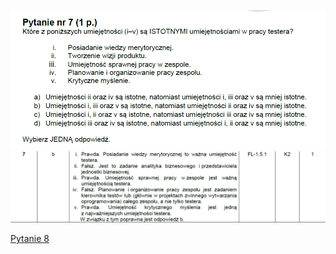 ![img.png](../Pytania/screeny/img_6.png)
![img.png](screeny/img_6.png)

[Pytanie 8](../Pytania/Pyt_8.md)
